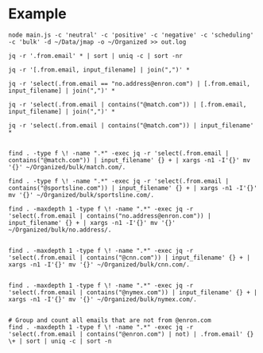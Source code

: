 
# Example

    node main.js -c 'neutral' -c 'positive' -c 'negative' -c 'scheduling' -c 'bulk' -d ~/Data/jmap -o ~/Organized >> out.log

    jq -r '.from.email' * | sort | uniq -c | sort -nr

    jq -r '[.from.email, input_filename] | join(",")' *

    jq -r 'select(.from.email == "no.address@enron.com") | [.from.email, input_filename] | join(",")' *
    
    jq -r 'select(.from.email | contains("@match.com")) | [.from.email, input_filename] | join(",")' *

    jq -r 'select(.from.email | contains("@match.com")) | input_filename' *


    find . -type f \! -name ".*" -exec jq -r 'select(.from.email | contains("@match.com")) | input_filename' {} + | xargs -n1 -I'{}' mv '{}' ~/Organized/bulk/match.com/.

    find . -type f \! -name ".*" -exec jq -r 'select(.from.email | contains("@sportsline.com")) | input_filename' {} + | xargs -n1 -I'{}' mv '{}' ~/Organized/bulk/sportsline.com/.

    find . -maxdepth 1 -type f \! -name ".*" -exec jq -r 'select(.from.email | contains("no.address@enron.com")) | input_filename' {} + | xargs -n1 -I'{}' mv '{}' ~/Organized/bulk/no.address/.


    find . -maxdepth 1 -type f \! -name ".*" -exec jq -r 'select(.from.email | contains("@cnn.com")) | input_filename' {} + | xargs -n1 -I'{}' mv '{}' ~/Organized/bulk/cnn.com/.


    find . -maxdepth 1 -type f \! -name ".*" -exec jq -r 'select(.from.email | contains("@nymex.com")) | input_filename' {} + | xargs -n1 -I'{}' mv '{}' ~/Organized/bulk/nymex.com/.


    # Group and count all emails that are not from @enron.com
    find . -maxdepth 1 -type f \! -name ".*" -exec jq -r 'select(.from.email | contains("@enron.com") | not) | .from.email' {} \+ | sort | uniq -c | sort -n

